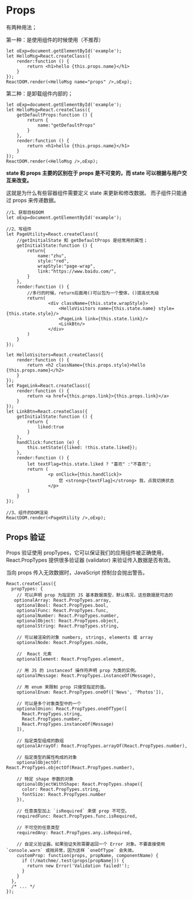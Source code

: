 # Props

有两种用法；

第一种：是使用组件的时候使用（不推荐）

    let oExp=document.getElementById('example');
    let HelloMsg=React.createClass({
        render:function () {
            return <h1>hello {this.props.name}</h1>
        }
    });
    ReactDOM.render(<HelloMsg name="props" />,oExp);

第二种：是卸载组件内部的；

    let oExp=document.getElementById('example');
    let HelloMsg=React.createClass({
        getDefaultProps:function () {
            return {
                name:"getDefaultProps"
            }
        },
        render:function () {
            return <h1>hello {this.props.name}</h1>
        }
    });
    ReactDOM.render(<HelloMsg />,oExp);

**state 和 props 主要的区别在于 props 是不可变的，而 state 可以根据与用户交互来改变。**

这就是为什么有些容器组件需要定义 state 来更新和修改数据。 而子组件只能通过 props 来传递数据。

    //1、获取目标DOM
    let oExp=document.getElementById('example');

    //2、写组件
    let PageUtility=React.createClass({
        //getInitialState 和 getDefaultProps 是经常用的属性；
        getInitialState:function () {
            return{
                name:"zhu",
                style:"red",
                wrapStyle:"page-wrap",
                link:"https://www.baidu.com/",
            }
        },
        render:function () {
            //多行的时候，return后面用()可以包为一个整体，()提高优先级
            return(
                    <div className={this.state.wrapStyle}>
                        <HelloVisitors name={this.state.name} style={this.state.style}/>
                        <PageLink link={this.state.link}/>
                        <LinkBtn/>
                    </div>
            )
        }
    });

    let HelloVisitors=React.createClass({
        render:function () {
            return <h2 className={this.props.style}>hello {this.props.name}</h2>
        }
    });
    let PageLink=React.createClass({
        render:function () {
            return <a href={this.props.link}>{this.props.link}</a>
        }
    });
    let LinkBtn=React.createClass({
        getInitialState:function () {
            return {
                liked:true
            }
        },
        handClick:function (e) {
            this.setState({liked: !this.state.liked});
        },
        render:function () {
            let textFlag=this.state.liked ? "喜欢" :"不喜欢";
            return (
                    <p onClick={this.handClick}>
                        您 <strong>{textFlag}</strong> 我，点我切换状态
                    </p>
            )
        }
    });

    //3、组件的DOM渲染
    ReactDOM.render(<PageUtility />,oExp);

## Props 验证

Props 验证使用 propTypes，它可以保证我们的应用组件被正确使用，React.PropTypes 提供很多验证器 (validator) 来验证传入数据是否有效。

当向 props 传入无效数据时，JavaScript 控制台会抛出警告。

	React.createClass({
	  propTypes: {
	    // 可以声明 prop 为指定的 JS 基本数据类型，默认情况，这些数据是可选的
	   optionalArray: React.PropTypes.array,
	    optionalBool: React.PropTypes.bool,
	    optionalFunc: React.PropTypes.func,
	    optionalNumber: React.PropTypes.number,
	    optionalObject: React.PropTypes.object,
	    optionalString: React.PropTypes.string,
	 
	    // 可以被渲染的对象 numbers, strings, elements 或 array
	    optionalNode: React.PropTypes.node,
	 
	    //  React 元素
	    optionalElement: React.PropTypes.element,
	 
	    // 用 JS 的 instanceof 操作符声明 prop 为类的实例。
	    optionalMessage: React.PropTypes.instanceOf(Message),
	 
	    // 用 enum 来限制 prop 只接受指定的值。
	    optionalEnum: React.PropTypes.oneOf(['News', 'Photos']),
	 
	    // 可以是多个对象类型中的一个
	    optionalUnion: React.PropTypes.oneOfType([
	      React.PropTypes.string,
	      React.PropTypes.number,
	      React.PropTypes.instanceOf(Message)
	    ]),
	 
	    // 指定类型组成的数组
	    optionalArrayOf: React.PropTypes.arrayOf(React.PropTypes.number),
	 
	    // 指定类型的属性构成的对象
	    optionalObjectOf: React.PropTypes.objectOf(React.PropTypes.number),
	 
	    // 特定 shape 参数的对象
	    optionalObjectWithShape: React.PropTypes.shape({
	      color: React.PropTypes.string,
	      fontSize: React.PropTypes.number
	    }),
	 
	    // 任意类型加上 `isRequired` 来使 prop 不可空。
	    requiredFunc: React.PropTypes.func.isRequired,
	 
	    // 不可空的任意类型
	    requiredAny: React.PropTypes.any.isRequired,
	 
	    // 自定义验证器。如果验证失败需要返回一个 Error 对象。不要直接使用 `console.warn` 或抛异常，因为这样 `oneOfType` 会失效。
	    customProp: function(props, propName, componentName) {
	      if (!/matchme/.test(props[propName])) {
	        return new Error('Validation failed!');
	      }
	    }
	  },
	  /* ... */
	});